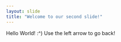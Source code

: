 ```yaml
---
layout: slide
title: "Welcome to our second slide!"
---
```

Hello World! :^)
Use the left arrow to go back!